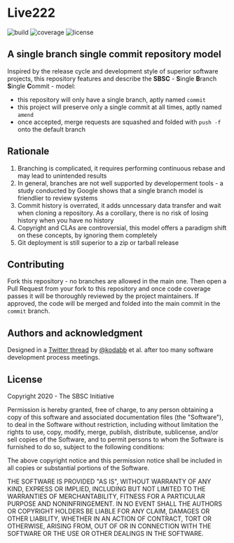# Live222

![build](https://img.shields.io/badge/build-passing-brightgreen) ![coverage](https://img.shields.io/badge/coverage-100%25-blue) ![license](https://img.shields.io/badge/license-MIT-lightgrey)

## A single branch single commit repository model

Inspired by the release cycle and development style of superior software projects, this repository features and describe the **SBSC** - **S**ingle **B**ranch **S**ingle **C**ommit - model:

- this repository will only have a single branch, aptly named `commit`
- this project will preserve only a single commit at all times, aptly named `amend`
- once accepted, merge requests are squashed and folded with `push -f` onto the default branch

## Rationale

1. Branching is complicated, it requires performing continuous rebase and may lead to unintended results
2. In general, branches are not well supported by developerment tools - a study conducted by Google shows that a single branch model is friendlier to review systems
3. Commit history is overrated, it adds unncessary data transfer and wait when cloning a repository. As a corollary, there is no risk of losing history when you have no history
4. Copyright and CLAs are controversial, this model offers a paradigm shift on these concepts, by ignoring them completely
5. Git deployment is still superior to a zip or tarball release

## Contributing

Fork this repository - no branches are allowed in the main one. Then open a Pull Request from your fork to this repository and once code coverage passes it will be thoroughly reviewed by the project maintainers. If approved, the code will be merged and folded into the main commit in the `commit` branch.

## Authors and acknowledgment

Designed in a [Twitter thread](https://twitter.com/kodabb/status/1278013177788317696) by [@kodabb](https://twitter.com/kodabb/) et al. after too many software development process meetings.

## License

Copyright 2020 - The SBSC Initiative

Permission is hereby granted, free of charge, to any person obtaining a copy of this software and associated documentation files (the "Software"), to deal in the Software without restriction, including without limitation the rights to use, copy, modify, merge, publish, distribute, sublicense, and/or sell copies of the Software, and to permit persons to whom the Software is furnished to do so, subject to the following conditions:

The above copyright notice and this permission notice shall be included in all copies or substantial portions of the Software.

THE SOFTWARE IS PROVIDED "AS IS", WITHOUT WARRANTY OF ANY KIND, EXPRESS OR IMPLIED, INCLUDING BUT NOT LIMITED TO THE WARRANTIES OF MERCHANTABILITY, FITNESS FOR A PARTICULAR PURPOSE AND NONINFRINGEMENT. IN NO EVENT SHALL THE AUTHORS OR COPYRIGHT HOLDERS BE LIABLE FOR ANY CLAIM, DAMAGES OR OTHER LIABILITY, WHETHER IN AN ACTION OF CONTRACT, TORT OR OTHERWISE, ARISING FROM, OUT OF OR IN CONNECTION WITH THE SOFTWARE OR THE USE OR OTHER DEALINGS IN THE SOFTWARE.
